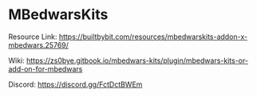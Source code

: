 # MBedwarsKits
Resource Link: https://builtbybit.com/resources/mbedwarskits-addon-x-mbedwars.25769/

Wiki: https://zs0bye.gitbook.io/mbedwars-kits/plugin/mbedwars-kits-or-add-on-for-mbedwars

Discord: https://discord.gg/FctDctBWEm
